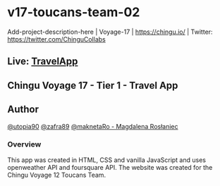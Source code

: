 # v17-toucans-team-02
Add-project-description-here | Voyage-17 | https://chingu.io/ | Twitter: https://twitter.com/ChinguCollabs

## Live: [TravelApp](https://infallible-carson-1086fe.netlify.com/) 

## Chingu Voyage 17 - Tier 1 - Travel App

## Author

[@utopia90](https://github.com/utopia90)
[@zafra89](https://github.com/zafra89)
[@maknetaRo - Magdalena Rosłaniec ](https://github.com/maknetaRo)

### Overview

This app was created in HTML, CSS and vanilla JavaScript and uses openweather API and foursquare API.
The website was created for the Chingu Voyage 12 Toucans Team. 
